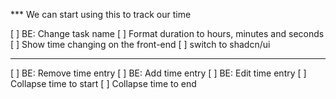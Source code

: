 \*\*\* We can start using this to track our time

[ ] BE: Change task name
[ ] Format duration to hours, minutes and seconds
[ ] Show time changing on the front-end
[ ] switch to shadcn/ui

---

[ ] BE: Remove time entry
[ ] BE: Add time entry
[ ] BE: Edit time entry
[ ] Collapse time to start
[ ] Collapse time to end
